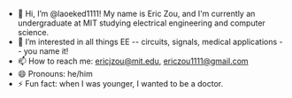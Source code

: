 - 👋 Hi, I’m @laoeked1111! My name is Eric Zou, and I'm currently an undergraduate at MIT studying electrical engineering and computer science.
- 👀 I’m interested in all things EE -- circuits, signals, medical applications -- you name it!
- 📫 How to reach me: ericjzou@mit.edu, ericzou1111@gmail.com
- 😄 Pronouns: he/him
- ⚡ Fun fact: when I was younger, I wanted to be a doctor.

<!---
laoeked1111/laoeked1111 is a ✨ special ✨ repository because its `README.md` (this file) appears on your GitHub profile.
You can click the Preview link to take a look at your changes.
--->
